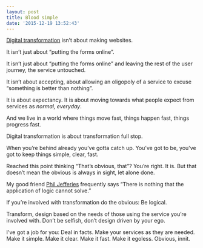 ```yaml
---
layout: post
title: Blood simple
date: '2015-12-19 13:52:43'
---
```


[Digital transformation](https://www.gov.uk/transformation) isn’t about making websites.

It isn’t just about “putting the forms online”.

It isn’t just about “putting the forms online” and leaving the rest of the user journey, the service untouched.

It isn’t about accepting, about allowing an oligopoly of a service to excuse “something is better than nothing”.

It is about expectancy. It is about moving towards what people expect from services as *normal, everyday*.

And we live in a world where things move fast, things happen fast, things progress fast.

Digital transformation is about transformation full stop.

When you’re behind already you’ve gotta catch up. You’ve got to be, you've got to keep things simple, clear, fast.

Reached this point thinking “That’s obvious, that”? You’re right. It is. But that doesn’t mean the obvious is always in sight, let alone done.

My good friend [Phil Jefferies](https://twitter.com/pajefferies) frequently says “There is nothing that the application of logic cannot solve.”

If you’re involved with transformation do the obvious: Be logical.

Transform, design based on the needs of those using the service you’re involved with. Don’t be selfish, don’t design driven by your ego.

I've got a job for you: Deal in facts. Make your services as they are needed. Make it simple. Make it clear. Make it fast. Make it egoless. Obvious, innit.